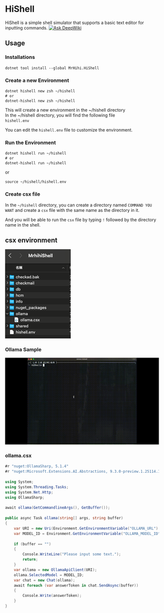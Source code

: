 ﻿# HiShell

HiShell is a simple shell simulator that supports a basic text editor for inputting commands.
[![Ask DeepWiki](https://deepwiki.com/badge.svg)](https://deepwiki.com/mrhihi/MrHihi.HiShell)

## Usage

### Installations

```shell
dotnet tool install --global MrHihi.HiShell
```

### Create a new Environment

```shell
dotnet hishell new zsh ~/hishell
# or
dotnet-hishell new zsh ~/hishell

```

This will create a new environment in the ~/hishell directory  
In the ~/hishell directory, you will find the following file  
`hishell.env`  

You can edit the `hishell.env` file to customize the environment.  

### Run the Environment

```shell
dotnet hishell run ~/hishell
# or
dotnet-hishell run ~/hishell
```

or

```shell
source ~/hishell/hishell.env
```

### Create csx file

In the `~/hishell` directory, you can create a directory named `COMMAND YOU WANT` and create a `csx` file with the same name as the directory in it.

And you will be able to run the `csx` file by typing `!` followed by the directory name in the shell.

## csx environment

![csx env](Readme/csx-env.png)

### Ollama Sample

![ollama](Readme/ollama-sample.gif)

### ollama.csx

```csharp
#r "nuget:OllamaSharp, 5.1.4"
#r "nuget:Microsoft.Extensions.AI.Abstractions, 9.3.0-preview.1.25114.11"

using System;
using System.Threading.Tasks;
using System.Net.Http;
using OllamaSharp;

await ollama(GetCommandlineArgs(), GetBuffer());

public async Task ollama(string[] args, string buffer)
{
    var URI = new Uri(Environment.GetEnvironmentVariable("OLLAMA_URL") ?? "http://127.0.0.1:11434");
    var MODEL_ID = Environment.GetEnvironmentVariable("OLLAMA_MODEL_ID") ?? "llama3.1";

    if (buffer == "")
    {
        Console.WriteLine("Please input some text.");
        return;
    }
    var ollama = new OllamaApiClient(URI);
    ollama.SelectedModel = MODEL_ID;
    var chat = new Chat(ollama);
    await foreach (var answerToken in chat.SendAsync(buffer))
    {
        Console.Write(answerToken);
    }
}
```
